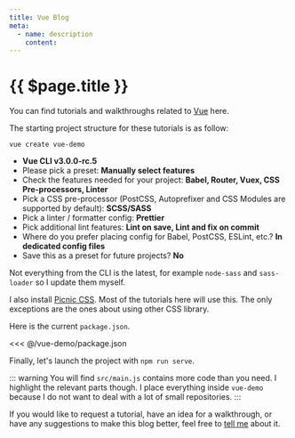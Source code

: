 ```yaml
---
title: Vue Blog
meta:
  - name: description
    content: 
---
```


# {{ $page.title }}

You can find tutorials and walkthroughs related to [Vue](https://vuejs.org/) here.

The starting project structure for these tutorials is as follow:

`vue create vue-demo`

- **Vue CLI v3.0.0-rc.5**
- Please pick a preset: **Manually select features**
- Check the features needed for your project: **Babel, Router, Vuex, CSS Pre-processors, Linter**
- Pick a CSS pre-processor (PostCSS, Autoprefixer and CSS Modules are supported by default): **SCSS/SASS**
- Pick a linter / formatter config: **Prettier**
- Pick additional lint features: **Lint on save, Lint and fix on commit**
- Where do you prefer placing config for Babel, PostCSS, ESLint, etc.? **In dedicated config files**
- Save this as a preset for future projects? **No**

Not everything from the CLI is the latest, for example `node-sass` and `sass-loader` so I update them myself.

I also install [Picnic CSS](https://github.com/franciscop/picnic). Most of the tutorials here will use this. The only exceptions are the ones about using other CSS library.

Here is the current `package.json`.

<<< @/vue-demo/package.json

Finally, let's launch the project with `npm run serve`.

::: warning
You will find `src/main.js` contains more code than you need. I highlight the relevant parts though. I place everything inside `vue-demo` because I do not want to deal with a lot of small repositories.
:::

If you would like to request a tutorial, have an idea for a walkthrough, or have any suggestions to make this blog better, feel free to [tell me](mailto:yasmin@yasminzy.com) about it.
